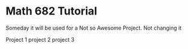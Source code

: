 # Math 682 Tutorial 
Someday it will be used for a Not so Awesome Project. Not changing it 

Project 1
project 2
project 3
